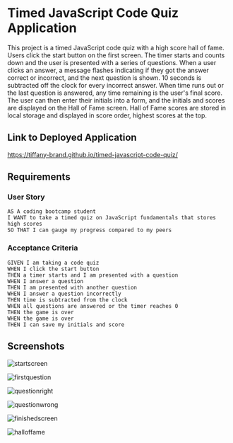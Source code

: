 # Timed JavaScript Code Quiz Application
This project is a timed JavaScript code quiz with a high score hall of fame. Users click the start button on the first screen. The timer starts and counts down and the user is presented with a series of questions. When a user clicks an answer, a message flashes indicating if they got the answer correct or incorrect, and the next question is shown. 10 seconds is subtracted off the clock for every incorrect answer. When time runs out or the last question is answered, any time remaining is the user's final score. The user can then enter their initials into a form, and the initials and scores are displayed on the Hall of Fame screen. Hall of Fame scores are stored in local storage and displayed in score order, highest scores at the top.

## Link to Deployed Application

https://tiffany-brand.github.io/timed-javascript-code-quiz/

## Requirements

### User Story

```
AS A coding bootcamp student
I WANT to take a timed quiz on JavaScript fundamentals that stores high scores
SO THAT I can gauge my progress compared to my peers
```

### Acceptance Criteria

```
GIVEN I am taking a code quiz
WHEN I click the start button
THEN a timer starts and I am presented with a question
WHEN I answer a question
THEN I am presented with another question
WHEN I answer a question incorrectly
THEN time is subtracted from the clock
WHEN all questions are answered or the timer reaches 0
THEN the game is over
WHEN the game is over
THEN I can save my initials and score
```

## Screenshots

![startscreen](https://user-images.githubusercontent.com/16748389/87736304-c4974280-c7a5-11ea-8c31-80b3aead8c2b.JPG)

![firstquestion](https://user-images.githubusercontent.com/16748389/87736325-d24cc800-c7a5-11ea-9879-38c2fa8df1a3.JPG)

![questionright](https://user-images.githubusercontent.com/16748389/87736337-d973d600-c7a5-11ea-953e-5ad87f62d4f4.JPG)

![questionwrong](https://user-images.githubusercontent.com/16748389/87736352-e4c70180-c7a5-11ea-9b88-91df86900c88.JPG)

![finishedscreen](https://user-images.githubusercontent.com/16748389/87736366-ee506980-c7a5-11ea-81ef-174d18c8a7d9.JPG)

![halloffame](https://user-images.githubusercontent.com/16748389/87736379-f7d9d180-c7a5-11ea-97a2-d77c71d3181f.JPG)

